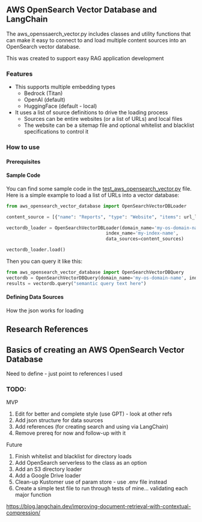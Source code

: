 ## AWS OpenSearch Vector Database and LangChain
The aws_openssaerch_vector.py includes classes and utility functions that can make it easy to connect to
and load multiple content sources into an OpenSearch vector database.

This was created to support easy RAG application development

### Features
- This supports multiple embedding types
  - Bedrock (Titan)
  - OpenAI (default)
  - HuggingFace (default - local)
- It uses a list of source definitions to drive the loading process
   - Sources can be entire websites (or a list of URLs) and local files
   - The website can be a sitemap file and optional whitelist and blacklist specifications to control it

### How to use

#### Prerequisites

#### Sample Code
You can find some sample code in the [test_aws_opensearch_vector.py](test_aws_opensearch_vector.py) file.  
Here is a simple example to load a list of URLs into a vector database:
```python
from aws_opensearch_vector_database import OpenSearchVectorDBLoader

content_source = [{"name": "Reports", "type": "Website", "items": url_list}]

vectordb_loader = OpenSearchVectorDBLoader(domain_name='my-os-domain-name',  
                                     index_name='my-index-name',
                                     data_sources=content_sources)

vectordb_loader.load()
```
Then you can query it like this: 
```python
from aws_opensearch_vector_database import OpenSearchVectorDBQuery
vectordb = OpenSearchVectorDBQuery(domain_name='my-os-domain-name', index_name='my-index-name')
results = vectordb.query("semantic query text here")

```
#### Defining Data Sources
How the json works for loading

## Research References

## Basics of creating an AWS OpenSearch Vector Database
Need to define - just point to references I used


### TODO:
MVP
1. Edit for better and complete style (use GPT) - look at other refs
2. Add json structure for data sources
3. Add references (for creating search and using via LangChain)
4. Remove prereq for now and follow-up with it

Future
1. Finish whitelist and blacklist for directory loads
2. Add OpenSearch serverless to the class as an option
2. Add an S3 directory loader
3. Add a Google Drive loader
4. Clean-up Kustomer use of param store - use .env file instead
5. Create a simple test file to run through tests of mine... validating each major function


https://blog.langchain.dev/improving-document-retrieval-with-contextual-compression/


